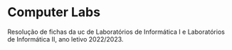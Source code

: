 # Computer Labs

Resolução de fichas da uc de Laboratórios de Informática I e Laboratórios de Informática II, ano letivo 2022/2023.
